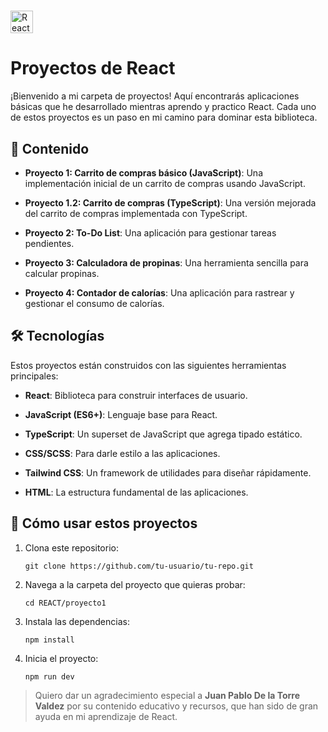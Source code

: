 # <p align="left">
<a href="https://reactjs.org/" target="_blank" rel="noreferrer"><img src="https://raw.githubusercontent.com/danielcranney/readme-generator/main/public/icons/skills/react-colored.svg" width="36" height="36" alt="React" /></a>
<h1>Proyectos de React</h1>
</p> 

¡Bienvenido a mi carpeta de proyectos! Aquí encontrarás aplicaciones básicas que he desarrollado mientras aprendo y practico React. Cada uno de estos proyectos es un paso en mi camino para dominar esta biblioteca.




## 📂 Contenido

- **Proyecto 1: Carrito de compras básico (JavaScript)**: Una implementación inicial de un carrito de compras usando JavaScript.

- **Proyecto 1.2: Carrito de compras (TypeScript)**: Una versión mejorada del carrito de compras implementada con TypeScript.

- **Proyecto 2: To-Do List**: Una aplicación para gestionar tareas pendientes.

- **Proyecto 3: Calculadora de propinas**: Una herramienta sencilla para calcular propinas.

- **Proyecto 4: Contador de calorías**: Una aplicación para rastrear y gestionar el consumo de calorías.


## 🛠️ Tecnologías

Estos proyectos están construidos con las siguientes herramientas principales:

- **React**: Biblioteca para construir interfaces de usuario.

- **JavaScript (ES6+)**: Lenguaje base para React.

- **TypeScript**: Un superset de JavaScript que agrega tipado estático.

- **CSS/SCSS**: Para darle estilo a las aplicaciones.

- **Tailwind CSS**: Un framework de utilidades para diseñar rápidamente.

- **HTML**: La estructura fundamental de las aplicaciones.


## 📖 Cómo usar estos proyectos

1. Clona este repositorio:

	``git clone https://github.com/tu-usuario/tu-repo.git``

2. Navega a la carpeta del proyecto que quieras probar:

    ``cd REACT/proyecto1``

3. Instala las dependencias:

    ``npm install``

4. Inicia el proyecto:

	``npm run dev``


>Quiero dar un agradecimiento especial a **Juan Pablo De la Torre Valdez** por su contenido educativo y recursos, que han sido de gran ayuda en mi aprendizaje de React.
